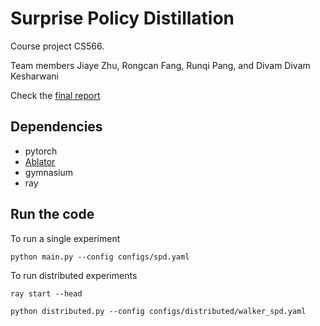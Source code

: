 # Surprise Policy Distillation

Course project CS566.

Team members Jiaye Zhu, Rongcan Fang, Runqi Pang, and Divam Divam Kesharwani

Check the [final report](https://drive.google.com/file/d/1Jte2YH7-8V-idU1yPmJfRVYXesNC2uzM/view?usp=share_link)

## Dependencies

- pytorch
- [Ablator](https://github.com/fostiropoulos/ablator)
- gymnasium
- ray

## Run the code

To run a single experiment

`python main.py --config configs/spd.yaml`

To run distributed experiments

`ray start --head`

`python distributed.py --config configs/distributed/walker_spd.yaml`
 
